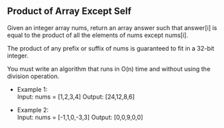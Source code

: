 ## Product of Array Except Self

Given an integer array nums, return an array answer such that answer[i] is equal to the product of all the elements of nums except nums[i].

The product of any prefix or suffix of nums is guaranteed to fit in a 32-bit integer.

You must write an algorithm that runs in O(n) time and without using the division operation.

- Example 1:\
  Input: nums = [1,2,3,4]
  Output: [24,12,8,6]

- Example 2:\
  Input: nums = [-1,1,0,-3,3]
  Output: [0,0,9,0,0]
